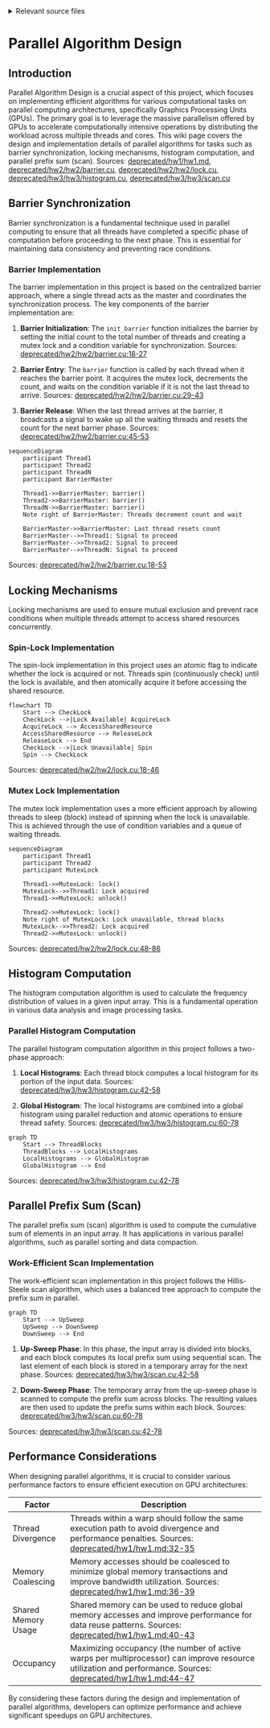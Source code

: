 <details>
<summary>Relevant source files</summary>

The following files were used as context for generating this wiki page:

- [deprecated/hw1/hw1.md](https://github.com/agattani123/cis6010/blob/main/deprecated/hw1/hw1.md)
- [deprecated/hw2/hw2/barrier.cu](https://github.com/agattani123/cis6010/blob/main/deprecated/hw2/hw2/barrier.cu)
- [deprecated/hw2/hw2/lock.cu](https://github.com/agattani123/cis6010/blob/main/deprecated/hw2/hw2/lock.cu)
- [deprecated/hw3/hw3/histogram.cu](https://github.com/agattani123/cis6010/blob/main/deprecated/hw3/hw3/histogram.cu)
- [deprecated/hw3/hw3/scan.cu](https://github.com/agattani123/cis6010/blob/main/deprecated/hw3/hw3/scan.cu)

</details>

# Parallel Algorithm Design

## Introduction

Parallel Algorithm Design is a crucial aspect of this project, which focuses on implementing efficient algorithms for various computational tasks on parallel computing architectures, specifically Graphics Processing Units (GPUs). The primary goal is to leverage the massive parallelism offered by GPUs to accelerate computationally intensive operations by distributing the workload across multiple threads and cores. This wiki page covers the design and implementation details of parallel algorithms for tasks such as barrier synchronization, locking mechanisms, histogram computation, and parallel prefix sum (scan). Sources: [deprecated/hw1/hw1.md](), [deprecated/hw2/hw2/barrier.cu](), [deprecated/hw2/hw2/lock.cu](), [deprecated/hw3/hw3/histogram.cu](), [deprecated/hw3/hw3/scan.cu]()

## Barrier Synchronization

Barrier synchronization is a fundamental technique used in parallel computing to ensure that all threads have completed a specific phase of computation before proceeding to the next phase. This is essential for maintaining data consistency and preventing race conditions.

### Barrier Implementation

The barrier implementation in this project is based on the centralized barrier approach, where a single thread acts as the master and coordinates the synchronization process. The key components of the barrier implementation are:

1. **Barrier Initialization**: The `init_barrier` function initializes the barrier by setting the initial count to the total number of threads and creating a mutex lock and a condition variable for synchronization. Sources: [deprecated/hw2/hw2/barrier.cu:18-27]()

2. **Barrier Entry**: The `barrier` function is called by each thread when it reaches the barrier point. It acquires the mutex lock, decrements the count, and waits on the condition variable if it is not the last thread to arrive. Sources: [deprecated/hw2/hw2/barrier.cu:29-43]()

3. **Barrier Release**: When the last thread arrives at the barrier, it broadcasts a signal to wake up all the waiting threads and resets the count for the next barrier phase. Sources: [deprecated/hw2/hw2/barrier.cu:45-53]()

```mermaid
sequenceDiagram
    participant Thread1
    participant Thread2
    participant ThreadN
    participant BarrierMaster

    Thread1->>BarrierMaster: barrier()
    Thread2->>BarrierMaster: barrier()
    ThreadN->>BarrierMaster: barrier()
    Note right of BarrierMaster: Threads decrement count and wait

    BarrierMaster->>BarrierMaster: Last thread resets count
    BarrierMaster-->>Thread1: Signal to proceed
    BarrierMaster-->>Thread2: Signal to proceed
    BarrierMaster-->>ThreadN: Signal to proceed
```

Sources: [deprecated/hw2/hw2/barrier.cu:18-53]()

## Locking Mechanisms

Locking mechanisms are used to ensure mutual exclusion and prevent race conditions when multiple threads attempt to access shared resources concurrently.

### Spin-Lock Implementation

The spin-lock implementation in this project uses an atomic flag to indicate whether the lock is acquired or not. Threads spin (continuously check) until the lock is available, and then atomically acquire it before accessing the shared resource.

```mermaid
flowchart TD
    Start --> CheckLock
    CheckLock -->|Lock Available| AcquireLock
    AcquireLock --> AccessSharedResource
    AccessSharedResource --> ReleaseLock
    ReleaseLock --> End
    CheckLock -->|Lock Unavailable| Spin
    Spin --> CheckLock
```

Sources: [deprecated/hw2/hw2/lock.cu:18-46]()

### Mutex Lock Implementation

The mutex lock implementation uses a more efficient approach by allowing threads to sleep (block) instead of spinning when the lock is unavailable. This is achieved through the use of condition variables and a queue of waiting threads.

```mermaid
sequenceDiagram
    participant Thread1
    participant Thread2
    participant MutexLock

    Thread1->>MutexLock: lock()
    MutexLock-->>Thread1: Lock acquired
    Thread1->>MutexLock: unlock()

    Thread2->>MutexLock: lock()
    Note right of MutexLock: Lock unavailable, thread blocks
    MutexLock-->>Thread2: Lock acquired
    Thread2->>MutexLock: unlock()
```

Sources: [deprecated/hw2/hw2/lock.cu:48-86]()

## Histogram Computation

The histogram computation algorithm is used to calculate the frequency distribution of values in a given input array. This is a fundamental operation in various data analysis and image processing tasks.

### Parallel Histogram Computation

The parallel histogram computation algorithm in this project follows a two-phase approach:

1. **Local Histograms**: Each thread block computes a local histogram for its portion of the input data. Sources: [deprecated/hw3/hw3/histogram.cu:42-58]()

2. **Global Histogram**: The local histograms are combined into a global histogram using parallel reduction and atomic operations to ensure thread safety. Sources: [deprecated/hw3/hw3/histogram.cu:60-78]()

```mermaid
graph TD
    Start --> ThreadBlocks
    ThreadBlocks --> LocalHistograms
    LocalHistograms --> GlobalHistogram
    GlobalHistogram --> End
```

Sources: [deprecated/hw3/hw3/histogram.cu:42-78]()

## Parallel Prefix Sum (Scan)

The parallel prefix sum (scan) algorithm is used to compute the cumulative sum of elements in an input array. It has applications in various parallel algorithms, such as parallel sorting and data compaction.

### Work-Efficient Scan Implementation

The work-efficient scan implementation in this project follows the Hillis-Steele scan algorithm, which uses a balanced tree approach to compute the prefix sum in parallel.

```mermaid
graph TD
    Start --> UpSweep
    UpSweep --> DownSweep
    DownSweep --> End
```

1. **Up-Sweep Phase**: In this phase, the input array is divided into blocks, and each block computes its local prefix sum using sequential scan. The last element of each block is stored in a temporary array for the next phase. Sources: [deprecated/hw3/hw3/scan.cu:42-58]()

2. **Down-Sweep Phase**: The temporary array from the up-sweep phase is scanned to compute the prefix sum across blocks. The resulting values are then used to update the prefix sums within each block. Sources: [deprecated/hw3/hw3/scan.cu:60-78]()

Sources: [deprecated/hw3/hw3/scan.cu:42-78]()

## Performance Considerations

When designing parallel algorithms, it is crucial to consider various performance factors to ensure efficient execution on GPU architectures:

| Factor | Description |
| --- | --- |
| Thread Divergence | Threads within a warp should follow the same execution path to avoid divergence and performance penalties. Sources: [deprecated/hw1/hw1.md:32-35]() |
| Memory Coalescing | Memory accesses should be coalesced to minimize global memory transactions and improve bandwidth utilization. Sources: [deprecated/hw1/hw1.md:36-39]() |
| Shared Memory Usage | Shared memory can be used to reduce global memory accesses and improve performance for data reuse patterns. Sources: [deprecated/hw1/hw1.md:40-43]() |
| Occupancy | Maximizing occupancy (the number of active warps per multiprocessor) can improve resource utilization and performance. Sources: [deprecated/hw1/hw1.md:44-47]() |

By considering these factors during the design and implementation of parallel algorithms, developers can optimize performance and achieve significant speedups on GPU architectures.